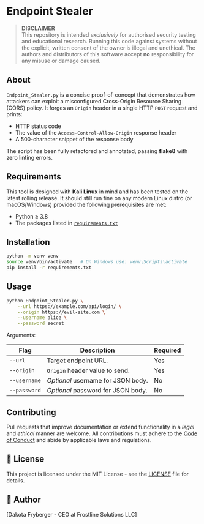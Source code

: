 # Endpoint Stealer

> **DISCLAIMER**  
> This repository is intended *exclusively* for authorised security testing and
> educational research. Running this code against systems without the explicit,
> written consent of the owner is illegal and unethical. The authors and
> distributors of this software accept **no** responsibility for any misuse or
> damage caused.

## About

`Endpoint_Stealer.py` is a concise proof-of-concept that demonstrates how
attackers can exploit a misconfigured Cross-Origin Resource Sharing (CORS)
policy. It forges an `Origin` header in a single HTTP `POST` request and
prints:

* HTTP status code
* The value of the `Access-Control-Allow-Origin` response header
* A 500-character snippet of the response body

The script has been fully refactored and annotated, passing **flake8** with
zero linting errors.

## Requirements

This tool is designed with **Kali Linux** in mind and has been tested on the
latest rolling release. It should still run fine on any modern Linux distro (or
macOS/Windows) provided the following prerequisites are met:

* Python ≥ 3.8
* The packages listed in [`requirements.txt`](requirements.txt)

## Installation

```bash
python -m venv venv
source venv/bin/activate   # On Windows use: venv\Scripts\activate
pip install -r requirements.txt
```

## Usage

```bash
python Endpoint_Stealer.py \
    --url https://example.com/api/login/ \
    --origin https://evil-site.com \
    --username alice \
    --password secret
```

Arguments:

| Flag | Description | Required |
|------|-------------|----------|
| `--url` | Target endpoint URL. | Yes |
| `--origin` | `Origin` header value to send. | Yes |
| `--username` | *Optional* username for JSON body. | No |
| `--password` | *Optional* password for JSON body. | No |

## Contributing

Pull requests that improve documentation or extend functionality in a *legal*
and *ethical* manner are welcome. All contributions must adhere to the
[Code of Conduct](CODE_OF_CONDUCT.md) and abide by applicable laws and
regulations.

## 📝 License

This project is licensed under the MIT License - see the [LICENSE](LICENSE) file for details.

## 👤 Author

[Dakota Fryberger - CEO at Frostline Solutions LLC]
